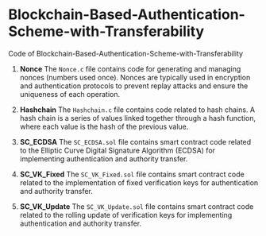 # Blockchain-Based-Authentication-Scheme-with-Transferability

Code of Blockchain-Based-Authentication-Scheme-with-Transferability

1.  **Nonce** The `Nonce.c` file contains code for generating and managing nonces (numbers used once). Nonces are typically used in encryption and authentication protocols to prevent replay attacks and ensure the uniqueness of each operation.

2. **Hashchain** The `Hashchain.c` file contains code related to hash chains. A hash chain is a series of values linked together through a hash function, where each value is the hash of the previous value.
3. **SC_ECDSA** The `SC_ECDSA.sol` file contains smart contract code related to the Elliptic Curve Digital Signature Algorithm (ECDSA) for implementing authentication and authority transfer.
4. **SC_VK_Fixed** The `SC_VK_Fixed.sol` file contains smart contract code related to the implementation of fixed verification keys for authentication and authority transfer.
5. **SC_VK_Update** The `SC_VK_Update.sol` file contains smart contract code related to the rolling update of verification keys for implementing authentication and authority transfer.